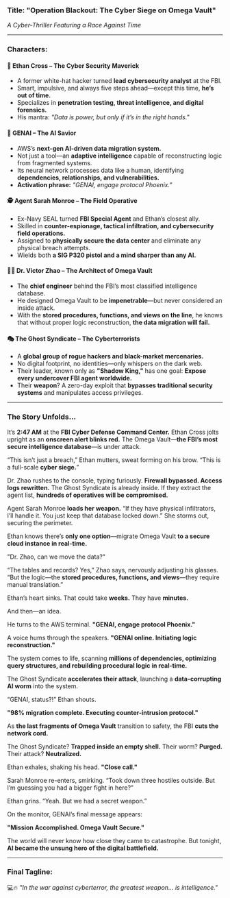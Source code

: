 ### **Title: "Operation Blackout: The Cyber Siege on Omega Vault"**  
*A Cyber-Thriller Featuring a Race Against Time*  

---

### **Characters:**  

#### 🦸 **Ethan Cross** – The Cyber Security Maverick  
- A former white-hat hacker turned **lead cybersecurity analyst** at the FBI.  
- Smart, impulsive, and always five steps ahead—except this time, **he’s out of time.**  
- Specializes in **penetration testing, threat intelligence, and digital forensics.**  
- His mantra: *"Data is power, but only if it’s in the right hands."*

#### 🤖 **GENAI** – The AI Savior  
- AWS’s **next-gen AI-driven data migration system.**  
- Not just a tool—an **adaptive intelligence** capable of reconstructing logic from fragmented systems.  
- Its neural network processes data like a human, identifying **dependencies, relationships, and vulnerabilities.**  
- **Activation phrase:** *"GENAI, engage protocol Phoenix."*

#### 🕵️ **Agent Sarah Monroe** – The Field Operative  
- Ex-Navy SEAL turned **FBI Special Agent** and Ethan’s closest ally.  
- Skilled in **counter-espionage, tactical infiltration, and cybersecurity field operations.**  
- Assigned to **physically secure the data center** and eliminate any physical breach attempts.  
- Wields both **a SIG P320 pistol and a mind sharper than any AI.**  

#### 👨‍💻 **Dr. Victor Zhao** – The Architect of Omega Vault  
- The **chief engineer** behind the FBI’s most classified intelligence database.  
- He designed Omega Vault to be **impenetrable**—but never considered an inside attack.  
- With the **stored procedures, functions, and views on the line**, he knows that without proper logic reconstruction, **the data migration will fail.**  

#### 🎭 **The Ghost Syndicate** – The Cyberterrorists  
- A **global group of rogue hackers and black-market mercenaries.**  
- No digital footprint, no identities—only whispers on the dark web.  
- Their leader, known only as **"Shadow King,"** has one goal: **Expose every undercover FBI agent worldwide.**  
- Their **weapon**? A zero-day exploit that **bypasses traditional security systems** and manipulates access privileges.  

---

### **The Story Unfolds...**  

It’s **2:47 AM** at the **FBI Cyber Defense Command Center.** Ethan Cross jolts upright as an **onscreen alert blinks red.** The Omega Vault—**the FBI’s most secure intelligence database**—is under attack.  

“This isn’t just a breach,” Ethan mutters, sweat forming on his brow. “This is a full-scale **cyber siege.**”  

Dr. Zhao rushes to the console, typing furiously. **Firewall bypassed. Access logs rewritten.** The Ghost Syndicate is already inside. If they extract the agent list, **hundreds of operatives will be compromised.**  

Agent Sarah Monroe **loads her weapon.** “If they have physical infiltrators, I’ll handle it. You just keep that database locked down.” She storms out, securing the perimeter.  

Ethan knows there’s **only one option**—migrate Omega Vault **to a secure cloud instance in real-time.**  

"Dr. Zhao, can we move the data?"  

“The tables and records? Yes,” Zhao says, nervously adjusting his glasses. “But the logic—the **stored procedures, functions, and views**—they require manual translation.”  

Ethan’s heart sinks. That could take **weeks.** They have **minutes.**  

And then—an idea.  

He turns to the AWS terminal. **"GENAI, engage protocol Phoenix."**  

A voice hums through the speakers. **"GENAI online. Initiating logic reconstruction."**  

The system comes to life, scanning **millions of dependencies, optimizing query structures, and rebuilding procedural logic in real-time.**  

The Ghost Syndicate **accelerates their attack**, launching a **data-corrupting AI worm** into the system.  

“GENAI, status?!” Ethan shouts.  

**"98% migration complete. Executing counter-intrusion protocol."**  

As **the last fragments of Omega Vault** transition to safety, the FBI **cuts the network cord.**  

The Ghost Syndicate? **Trapped inside an empty shell.** Their worm? **Purged.** Their attack? **Neutralized.**  

Ethan exhales, shaking his head. **"Close call."**  

Sarah Monroe re-enters, smirking. “Took down three hostiles outside. But I’m guessing you had a bigger fight in here?”  

Ethan grins. “Yeah. But we had a secret weapon.”  

On the monitor, GENAI’s final message appears:  

**"Mission Accomplished. Omega Vault Secure."**  

The world will never know how close they came to catastrophe. But tonight, **AI became the unsung hero of the digital battlefield.**  

---

### **Final Tagline:**  
💻🔥 *"In the war against cyberterror, the greatest weapon... is intelligence."*